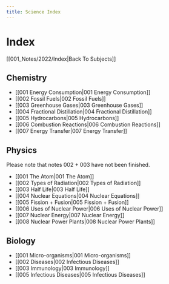 ```yaml
---
title: Science Index
---
```

# Index
[[001_Notes/2022/Index|Back To Subjects]]

## Chemistry

- [[001 Energy Consumption|001 Energy Consumption]]
- [[002 Fossil Fuels|002 Fossil Fuels]]
- [[003 Greenhouse Gases|003 Greenhouse Gases]]
- [[004 Fractional Distillation|004 Fractional Distillation]]
- [[005 Hydrocarbons|005 Hydrocarbons]]
- [[006 Combustion Reactions|006 Combustion Reactions]]
- [[007 Energy Transfer|007 Energy Transfer]]


## Physics
Please note that notes 002 + 003 have not been finished.
- [[001 The Atom|001 The Atom]]
- [[002 Types of Radiation|002 Types of Radiation]]
- [[003 Half Life|003 Half Life]]
- [[004 Nuclear Equations|004 Nuclear Equations]]
- [[005 Fission + Fusion|005 Fission + Fusion]]
- [[006 Uses of Nuclear Power|006 Uses of Nuclear Power]]
- [[007 Nuclear Energy|007 Nuclear Energy]]
- [[008 Nuclear Power Plants|008 Nuclear Power Plants]]

## Biology
- [[001 Micro-organisms|001 Micro-organisms]]
- [[002 Diseases|002 Infectious Diseases]]
- [[003 Immunology|003 Immunology]]
- [[005 Infectious Diseases|005 Infectious Diseases]]




